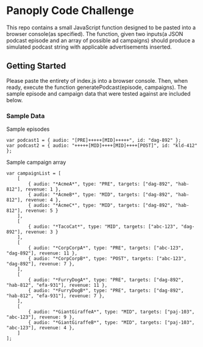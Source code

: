 # Panoply Code Challenge

This repo contains a small JavaScript function designed to be pasted into a browser console(as specified).
The function, given two inputs(a JSON podcast episode and an array of possible ad campaigns) should produce 
a simulated podcast string with applicable advertisements inserted.

## Getting Started

Please paste the entirety of index.js into a browser console. Then, when ready, execute the function generatePodcast(episode, campaigns). 
The sample episode and campaign data that were tested against are included below.

### Sample Data

Sample episodes

```
var podcast1 = { audio: "[PRE]+++++[MID]+++++", id: "dag-892" };
var podcast2 = { audio: "+++++[MID]++++[MID]++++[POST]", id: "kld-412" };
```

Sample campaign array

```
var campaignList = [ 
    [
        { audio: "*AcmeA*", type: "PRE", targets: ["dag-892", "hab-812"], revenue: 1 },
        { audio: "*AcmeB*", type: "MID", targets: ["dag-892", "hab-812"], revenue: 4 },
        { audio: "*AcmeC*", type: "MID", targets: ["dag-892", "hab-812"], revenue: 5 }
    ],
    [
        { audio: "*TacoCat*", type: "MID", targets: ["abc-123", "dag-892"], revenue: 3 }
    ],
    [
        { audio: "*CorpCorpA*", type: "PRE", targets: ["abc-123", "dag-892"], revenue: 11 },
        { audio: "*CorpCorpB*", type: "POST", targets: ["abc-123", "dag-892"], revenue: 7 },
    ],
    [
        { audio: "*FurryDogA*", type: "PRE", targets: ["dag-892", "hab-812", "efa-931"], revenue: 11 },
        { audio: "*FurryDogB*", type: "PRE", targets: ["dag-892", "hab-812", "efa-931"], revenue: 7 },
    ],
    [
        { audio: "*GiantGiraffeA*", type: "MID", targets: ["paj-103", "abc-123"], revenue: 9 },
        { audio: "*GiantGiraffeB*", type: "MID", targets: ["paj-103", "abc-123"], revenue: 4 },
    ]
];
```